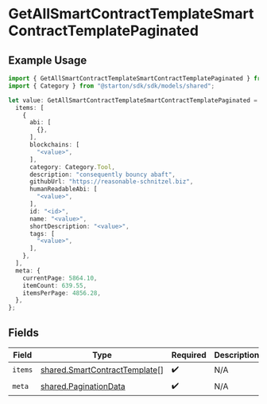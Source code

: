# GetAllSmartContractTemplateSmartContractTemplatePaginated

## Example Usage

```typescript
import { GetAllSmartContractTemplateSmartContractTemplatePaginated } from "@starton/sdk/sdk/models/operations";
import { Category } from "@starton/sdk/sdk/models/shared";

let value: GetAllSmartContractTemplateSmartContractTemplatePaginated = {
  items: [
    {
      abi: [
        {},
      ],
      blockchains: [
        "<value>",
      ],
      category: Category.Tool,
      description: "consequently bouncy abaft",
      githubUrl: "https://reasonable-schnitzel.biz",
      humanReadableAbi: [
        "<value>",
      ],
      id: "<id>",
      name: "<value>",
      shortDescription: "<value>",
      tags: [
        "<value>",
      ],
    },
  ],
  meta: {
    currentPage: 5864.10,
    itemCount: 639.55,
    itemsPerPage: 4856.28,
  },
};
```

## Fields

| Field                                                                                 | Type                                                                                  | Required                                                                              | Description                                                                           |
| ------------------------------------------------------------------------------------- | ------------------------------------------------------------------------------------- | ------------------------------------------------------------------------------------- | ------------------------------------------------------------------------------------- |
| `items`                                                                               | [shared.SmartContractTemplate](../../../sdk/models/shared/smartcontracttemplate.md)[] | :heavy_check_mark:                                                                    | N/A                                                                                   |
| `meta`                                                                                | [shared.PaginationData](../../../sdk/models/shared/paginationdata.md)                 | :heavy_check_mark:                                                                    | N/A                                                                                   |